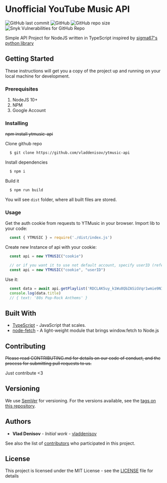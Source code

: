 # Unofficial YouTube Music API 
![GitHub last commit](https://img.shields.io/github/last-commit/vladdenisov/ytmusic-api) ![GitHub](https://img.shields.io/github/license/vladdenisov/ytmusic-api) ![GitHub repo size](https://img.shields.io/github/repo-size/vladdenisov/ytmusic-api) ![Snyk Vulnerabilities for GitHub Repo](https://img.shields.io/snyk/vulnerabilities/github/vladdenisov/ytmusic-api)

Simple API Project for NodeJS written in TypeScript inspired by [sigma67's python library](https://github.com/sigma67/ytmusicapi)

## Getting Started

These instructions will get you a copy of the project up and running on your local machine for development.

### Prerequisites

1. NodeJS 10+
2. NPM
3. Google Account

### Installing

~~npm install ytmusic-api~~

Clone github repo
```sh 
  $ git clone https://github.com/vladdenisov/ytmusic-api 
```
Install dependencies
```sh
  $ npm i
```
Build it
```sh
  $ npm run build
```
You will see `dist` folder, where all built files are stored.

### Usage
Get the auth cookie from requests to YTMusic in your browser. 
Import lib to your code:
```js
  const { YTMUSIC } = require('./dist/index.js')
```
Create new Instance of api with your cookie: 
```js
  const api = new YTMUSIC("cookie")

  // or if you want it to use not default account, specify userID (refer to docs to get it): 
  const api = new YTMUSIC("cookie", "userID")
```
Use it: 
```js
  const data = await api.getPlaylist('RDCLAK5uy_k1Wu8QbZASiGVqr1wmie9NIYo38aBqscQ')
  console.log(data.title)
  // { text: '80s Pop-Rock Anthems' }
```
## Built With

* [TypeScript](https://www.typescriptlang.org/) - JavaScript that scales.
* [node-fetch](https://www.npmjs.com/package/node-fetch) - A light-weight module that brings window.fetch to Node.js

## Contributing

~~Please read CONTRIBUTING.md for details on our code of conduct, and the process for submitting pull requests to us.~~

Just contribute <3

## Versioning

We use [SemVer](http://semver.org/) for versioning. For the versions available, see the [tags on this repository](https://github.com/your/project/tags). 

## Authors

* **Vlad Denisov** - *Initial work* - [vladdenisov](https://github.com/vladdenisov)

See also the list of [contributors](https://github.com/your/project/contributors) who participated in this project.

## License

This project is licensed under the MIT License - see the [LICENSE](LICENSE) file for details
